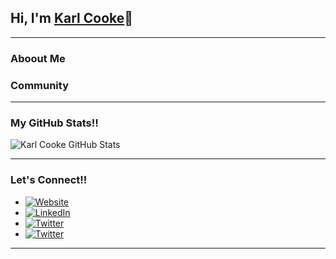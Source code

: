 ## Hi, I'm [Karl Cooke](https://www.linkedin.com/in/karlcooke/)👋

---

### Aboout Me



### Community



---

### My GitHub Stats!!

![Karl Cooke GitHub Stats](https://github-readme-stats.vercel.app/api?username=irishtechie&show_icons=true&count_private=true)

---

### Let's Connect!!

- <a href="https://irishtechie.cloud" target="_blank"><img alt="Website" src="https://img.shields.io/badge/Website-irishtechie.cloud-blue?style=flat&logo=google-chrome"></a>
- <a href="https://www.linkedin.com/in/karlcooke/" target="_blank"><img alt="LinkedIn" src="https://img.shields.io/badge/LinkedIn-@karlcooke-blue?style=flat&logo=linkedin"></a>
- <a href="https://twitter.com/karl_itnerd" target="_blank"><img alt="Twitter" src="https://img.shields.io/twitter/follow/Karl_ITNerd?style=social"></a>
- <a href="https://twitter.com/irish_techie" target="_blank"><img alt="Twitter" src="https://img.shields.io/twitter/follow/Irish_Techie?style=social"></a>

---
<!--
**irishtechie/irishtechie** is a ✨ _special_ ✨ repository because its `README.md` (this file) appears on your GitHub profile.

Here are some ideas to get you started:

- 🔭 I’m currently working on ...
- 🌱 I’m currently learning ...
- 👯 I’m looking to collaborate on ...
- 🤔 I’m looking for help with ...
- 💬 Ask me about ...
- 📫 How to reach me: ...
- 😄 Pronouns: ...
- ⚡ Fun fact: ...
-->
